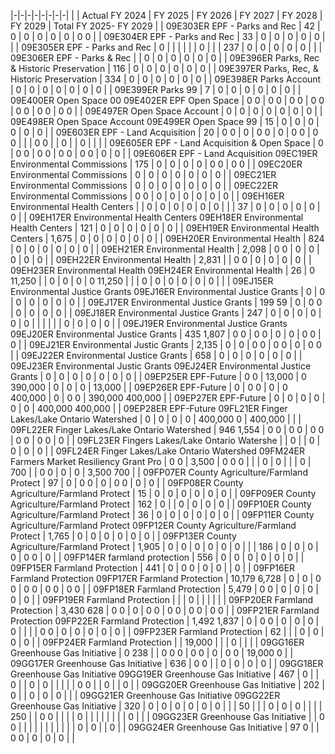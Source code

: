 |-|-|-|-|-|-|-|-|
| | Actual FY 2024 | FY 2025 | FY 2026 | FY 2027 | FY 2028 | FY 2029 | Total FY 2025- FY  2029 |
| 09E303ER EPF - Parks and Rec | 42 | 0 | 0 | 0 | 0 | 0 | 0  0 |
| 09E304ER EPF - Parks and Rec | 33 | 0 | 0 | 0 | 0 | 0 | |
| 09E305ER EPF - Parks and Rec | 0 | | | | | | 0 |
| | 237 | 0 | 0 | 0 | 0 | 0 | |
| 09E306ER EPF - Parks & Rec | | 0 | 0 | 0 | 0 | 0 | 0 |
| 09E396ER Parks, Rec & Historic Preservation | 116 | 0 | 0 | 0 | 0 | 0 | 0 |
| 09E397ER Parks, Rec, & Historic Preservation | 334 | 0 | 0 | 0 | 0 | 0 | 0 |
| 09E398ER Parks Account | 0 | 0 | 0 | 0 | 0 | 0 | 0 |
| 09E399ER Parks 99 | 7 | 0 | 0 | 0 | 0 | 0 | 0 |
| 09E400ER Open Space 00 09E402ER EPF Open Space | 0  0 | 0  0 | 0  0 | 0  0 | 0  0 | 0  0 | 0  0 |
| 09E497ER Open Space Account | 0 | 0 | 0 | 0 | 0 | 0 | 0 |
| 09E498ER Open Space Account 09E499ER Open Space 99 | 15 | 0 | 0 | 0 | 0 | 0 | 0 |
| 09E603ER EPF - Land Acquisition | 20 | 0  0 | 0 | 0  0 | 0 | 0  0 | 0  0 |
| | 0  0 | | 0 | | 0 | | |
| 09E605ER EPF - Land Acquisition & Open Space | 0 | 0  0 | 0  0 | 0  0 | 0  0 | 0 | 0 |
| 09E606ER EPF - Land Acquisition 09EC19ER Environmental Commissions | 175 | 0 | 0 | 0 | 0 | 0  0 | 0  0 |
| 09EC20ER Environmental Commissions | 0 | 0 | 0 | 0 | 0 | 0 | 0 |
| 09EC21ER Environmental Commissions | 0 | 0 | 0 | 0 | 0 | 0 | 0 |
| 09EC22ER Environmental Commissions | 0  0 | 0 | 0 | 0 | 0 | 0 | 0 |
| 09EH16ER Environmental Health Centers | | 0 | 0 | 0 | 0 | 0 | 0 |
| | 37 | 0 | 0 | 0 | 0 | 0 | 0 |
| 09EH17ER Environmental Health Centers 09EH18ER Environmental Health Centers | 121 | 0 | 0 | 0 | 0 | 0 | 0 |
| 09EH19ER Environmental Health Centers | 1,675 | 0 | 0 | 0 | 0 | 0 | 0 |
| 09EH20ER Environmental Health | 824 | 0 | 0 | 0 | 0 | 0 | 0 |
| 09EH21ER Environmental Health | 2,098 | 0  0 | 0 | 0 | 0 | 0 | 0 |
| 09EH22ER Environmental Health | 2,831 | | 0  0 | 0 | 0 | 0 | 0 |
| 09EH23ER Environmental Health 09EH24ER Environmental Health | 26 | 0  11,250 | | 0 | 0 | 0 | 0  11,250 |
| | 0 | 0 | 0 | 0 | 0 | 0 | |
| 09EJ15ER Environmental Justice Grants 09EJ16ER Environmental Justice Grants | 0 | 0 | 0 | 0 | 0 | 0 | 0 |
| 09EJ17ER Environmental Justice Grants | 199  59 | 0 | 0  0 | 0 | 0 | 0 | 0 |
| 09EJ18ER Environmental Justice Grants | 247 | 0 | 0 | 0 | 0 | 0 | 0 |
| | | | | 0 | 0 | 0 | 0 |
| 09EJ19ER Environmental Justice Grants 09EJ20ER Environmental Justice Grants | 435  1,807 | 0  0 | 0  0 | 0 | 0 | 0  0 | 0 |
| 09EJ21ER Environmental Justic Grants | 2,135 | 0 | 0 | 0  0 | 0  0 | 0 | 0  0 |
| 09EJ22ER Environmental Justice Grants | 658 | 0 | 0 | 0 | 0 | 0 | 0 |
| 09EJ23ER Environmental Justic Grants 09EJ24ER Environmental Justice Grants | 0 | 0 | 0 | 0 | 0 | 0 | 0 |
| 09EP25ER EPF-Future | 0  0 | 13,000 | 0  390,000 | 0 | 0 | 0 | 13,000 |
| 09EP26ER EPF-Future | 0 | 0  0 | 0 | 0  400,000 | 0 | 0  0 | 390,000  400,000 |
| 09EP27ER EPF-Future | 0 | 0 | 0 | 0 | 0 | 0 | 400,000  400,000 |
| 09EP28ER EPF-Future 09FL21ER Finger Lakes/Lake Ontario Watershed | 0 | 0 | 0 | 0 | 400,000  0 | 400,000 | |
| 09FL22ER Finger Lakes/Lake Ontario Watershed | 946  1,554 | 0  0 | 0  0 | 0  0 | 0  0 | 0  0 | 0 |
| 09FL23ER Fingers Lakes/Lake Ontario Watershe | | 0 | | 0 | 0 | 0 | 0 |
| 09FL24ER Finger Lakes/Lake Ontario Watershed  09FM24ER Farmers Market Resiliency Grant Pro | 0  0 | 3,500 | 0  0  0 | | | 0 | 0 |
| | 0 | 700 | | 0  0 | 0 | 0 | 3,500  700 |
| 09FP07ER County Agriculture/Farmland Protect | 97 | 0 | 0  0 | 0 | 0  0 | 0 | 0 |
| 09FP08ER County Agriculture/Farmland Protect | 15 | 0 | 0 | 0 | 0 | 0 | 0 |
| 09FP09ER County Agriculture/Farmland Protect | 162 | 0 | | 0 | 0 | 0 | 0 |
| 09FP10ER County Agriculture/Farmland Protect | 36 | 0 | 0 | 0 | 0 | 0 | 0 |
| 09FP11ER County Agriculture/Farmland Protect  09FP12ER County Agriculture/Farmland Protect | 1,765 | 0 | 0 | 0 | 0 | 0 | 0 |
| 09FP13ER County Agriculture/Farmland Protect | 1,905 | 0 | 0 | 0 | 0 | 0 | 0 |
| | 186 | 0 | 0 | 0 | 0 | 0  0 | 0 |
| 09FP14ER farmland protection | 556 | 0 | 0 | 0 | 0 | 0 | 0 |
| 09FP15ER Farmland Protection | 441 | 0 | 0  0 | 0 | 0 | | 0 |
| 09FP16ER Farmland Protection 09FP17ER Farmland Protection | 10,179  6,728 | 0 | 0 | 0  0 | 0  0 | 0  0 | 0  0 |
| 09FP18ER Farmland Protection | 5,479 | 0  0 | 0 | 0 | 0 | 0 | 0 |
| 09FP19ER Farmland Protection | | | 0 | | | | |
| 09FP20ER Farmland Protection | 3,430  628 | 0  0 | 0 | 0  0 | 0  0 | 0  0 | 0  0 |
| 09FP21ER Farmland Protection 09FP22ER Farmland Protection | 1,492  1,837 | 0 | 0  0 | 0 | 0 | 0 | 0 |
| | | 0  0 | 0 | 0 | 0 | 0 | 0 |
| 09FP23ER Farmland Protection | 62 | | | 0 | 0 | 0 | 0 |
| 09FP24ER Farmland Protection | | 19,000 | | | 0 | | |
| 09GG16ER Greenhouse Gas Initiative | 0  238 | | 0  0  0 | 0  0 | 0 | 0  0 | 19,000  0 |
| 09GG17ER Greenhouse Gas Initiative | 636 | 0  0 | | 0 | 0 | 0 | 0 |
| 09GG18ER Greenhouse Gas Initiative 09GG19ER Greenhouse Gas Initiative | 467 | 0 | | 0 | | 0 | 0 |
| | | | 0  0 | | 0 | | 0 |
| 09GG20ER Greenhouse Gas Initiative | 202 | 0 | | 0 | 0 | 0 | |
| 09GG21ER Greenhouse Gas Initiative 09GG22ER Greenhouse Gas Initiative | 320 | 0 | 0 | 0 | 0 | 0 | 0 |
| | 50 | | | 0 | 0 | 0 | |
| | 250 | | 0  0 | | | | 0 |
| | | | | | | 0 | |
| 09GG23ER Greenhouse Gas Initiative | | 0  0 | | | | | |
| | | | | 0 | 0 | | 0 |
| 09GG24ER Greenhouse Gas Initiative | 97  0 | | 0  0 | 0 | 0 | 0 | |